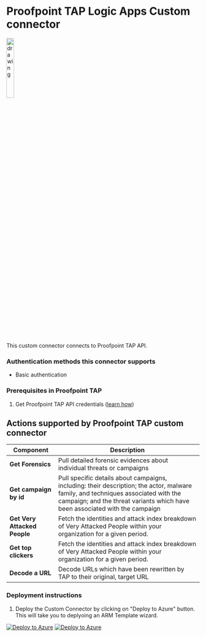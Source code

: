 # Proofpoint TAP Logic Apps Custom connector

<img src="./CarbonBlack.PNG" alt="drawing" width="20%"/><br>

This custom connector connects to Proofpoint TAP API.

### Authentication methods this connector supports

*  Basic authentication

### Prerequisites in Proofpoint TAP
1. Get Proofpoint TAP API credentials ([learn how](LINK_TO_PP_TAP_AUTH_DOC))


## Actions supported by Proofpoint TAP custom connector

| **Component** | **Description** |
| --------- | -------------- |
| **Get Forensics** | Pull detailed forensic evidences about individual threats  or campaigns |
| **Get campaign by id** | Pull specific details about campaigns, including: their description; the actor, malware family, and techniques associated with the campaign; and the threat variants which have been associated with the campaign |
| **Get Very Attacked People** | Fetch the identities and attack index breakdown of Very Attacked People within your organization for a given period. |
| **Get top clickers** | Fetch the identities and attack index breakdown of Very Attacked People within your organization for a given period. |
| **Decode a URL** | Decode URLs which have been rewritten by TAP to their original, target URL |



### Deployment instructions 
1. Deploy the Custom Connector by clicking on "Deploy to Azure" button. This will take you to deplyoing an ARM Template wizard.

[![Deploy to Azure](https://aka.ms/deploytoazurebutton)](https://portal.azure.com/#create/Microsoft.Template/uri/https%3A%2F%2Fraw.githubusercontent.com%2Fsocprime%2FAzure-Sentinel%2Fproofpoint_tap_logic_app%2FPlaybooks%2FProofpointTAP%2FProofpointTAPConnector%2Fazuredeploy.json) [![Deploy to Azure](https://aka.ms/deploytoazuregovbutton)](https://portal.azure.us/#create/Microsoft.Template/uri/https%3A%2F%2Fraw.githubusercontent.com%2Fsocprime%2FAzure-Sentinel%2Fproofpoint_tap_logic_app%2FPlaybooks%2FProofpointTAP%2FProofpointTAPConnector%2Fazuredeploy.json)
